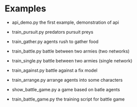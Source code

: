 # Examples

- api_demo.py the first example, demonstration of api
- train_pursuit.py predators pursuit preys
- train_gather.py  agents rush to gather food
- train_battle.py  battle between two armies (two networks)
- train_single.py  battle between two armies (single network)
- train_against.py battle against a fix model
- train_arrange.py arrange agents into some characters

- show_battle_game.py  a game based on batle agents
- train_battle_game.py the training script for battle game

